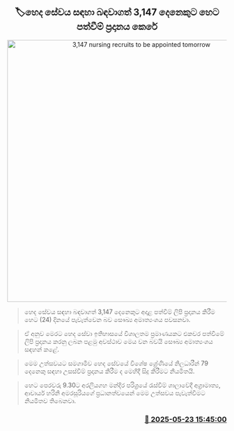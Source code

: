 <p align='center'><b><h2 align='center' title='3,147 nursing recruits to be appointed tomorrow'>🏷හෙද සේවය සඳහා බඳවාගත් 3,147 දෙනෙකුට හෙට පත්වීම් ප්‍රදානය කෙරේ</h2></b></p>
<p align='center'><img src='https://helakuru.sgp1.cdn.digitaloceanspaces.com/esana/images/lib/nurse-srilanka.jpg' width='600' alt='3,147 nursing recruits to be appointed tomorrow'></p>

> හෙද සේවය සඳහා බඳවාගත් 3,147 දෙනෙකුට අදාළ පත්වීම් ලිපි ප්‍රදානය කිරීම හෙට (24) දිනයේ පැවැත්වෙන බව සෞඛ්‍ය අමාත්‍යංශය පවසනවා.

> ඒ අනුව මෙරට හෙද සේවා ඉතිහාසයේ විශාලතම ප්‍රමාණයකට එකවර පත්වීමේ ලිපි ප්‍රදානය කරනු ලබන පළමු අවස්ථාව මෙය වන බවයි සෞඛ්‍ය අමාත්‍යංශය සඳහන් කළේ.

> මෙම උත්සවයට සමගාමීව හෙද සේවයේ විශේෂ ශ්‍රේණියේ නිලධාරීන් 79 දෙනෙකු සඳහා උසස්වීම් ප්‍රදානය කිරීම ද මෙහිදී සිදු කිරීමට නියමිතයි.

> හෙට පෙරවරු 9.30ට අරලියගහ මන්දිර පරිශ්‍රයේ රැස්වීම් ශාලාවේදී අග්‍රාමාත්‍ය, ආචාර්ය හරිනි අමරසූරියගේ ප්‍රධානත්වයෙන් මෙම උත්සවය පැවැත්වීමට නියමිතව තිබෙනවා.



<h3 align='right'><a href='https://www.helakuru.lk/esana/p/110387/'>📅 2025-05-23 15:45:00</a></h3>
